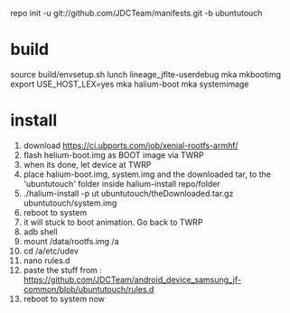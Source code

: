 repo init -u git://github.com/JDCTeam/manifests.git -b ubuntutouch


# build
source build/envsetup.sh
lunch lineage_jflte-userdebug
mka mkbootimg
export USE_HOST_LEX=yes
mka halium-boot
mka systemimage

# install 
1. download https://ci.ubports.com/job/xenial-rootfs-armhf/
2. flash helium-boot.img as BOOT image via TWRP
3. when its done, let device at TWRP
4. place halium-boot.img, system.img and the downloaded tar, to the 'ubuntutouch' folder inside halium-install repo/folder
5. ./halium-install -p ut ubuntutouch/theDownloaded.tar.gz ubuntutouch/system.img
6. reboot to system
7. it will stuck to boot animation. Go back to TWRP
8. adb shell
9. mount /data/rootfs.img /a
10. cd /a/etc/udev
11. nano rules.d
12. paste the stuff from : https://github.com/JDCTeam/android_device_samsung_jf-common/blob/ubuntutouch/rules.d
13. reboot to system now
